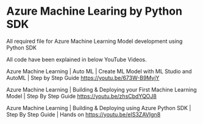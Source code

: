 # Azure Machine Learing by Python SDK
All required file for Azure Machine Learning Model development using Python SDK

All code have been explained in below YouTube Videos.

Azure Machine Learning | Auto ML | Create ML Model with ML Studio and AutoML | Step by Step Guide https://youtu.be/673W-B9MvjY

Azure Machine Learning | Building & Deploying your First Machine Learning Model | Step By Step Guide https://youtu.be/zhsCbdYQOJ8

Azure Machine Learning | Building & Deploying using Azure Python SDK | Step By Step Guide | Hands on https://youtu.be/eIS3ZAVIgn8


